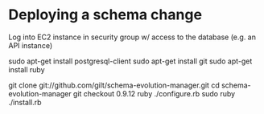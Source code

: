 Deploying a schema change
=========================
Log into EC2 instance in security group w/ access to the database
(e.g. an API instance)

  sudo apt-get install postgresql-client
  sudo apt-get install git
  sudo apt-get install ruby

  git clone git://github.com/gilt/schema-evolution-manager.git
  cd schema-evolution-manager
  git checkout 0.9.12
  ruby ./configure.rb
  sudo ruby ./install.rb